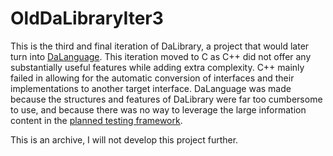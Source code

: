 # OldDaLibraryIter3

This is the third and final iteration of DaLibrary, a project that would later
turn into [DaLanguage](https://github.com/ChaosInventor/DaLanguage). This
iteration moved to C as C++ did not offer any substantially useful features
while adding extra complexity. C++ mainly failed in allowing for the automatic
conversion of interfaces and their implementations to another target interface.
DaLanguage was made because the structures and features of DaLibrary were far
too cumbersome to use, and because there was no way to leverage the large
information content in the [planned testing framework](https:github.com/ChaosInventor/OldTeFr).

This is an archive, I will not develop this project further.
